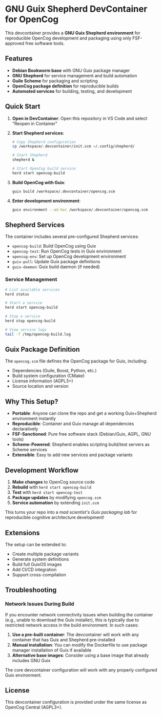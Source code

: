 # GNU Guix Shepherd DevContainer for OpenCog

This devcontainer provides a **GNU Guix Shepherd environment** for reproducible OpenCog development and packaging using only FSF-approved free software tools.

## Features

- **Debian Bookworm base** with GNU Guix package manager
- **GNU Shepherd** for service management and build automation
- **Guile Scheme** for packaging and scripting
- **OpenCog package definition** for reproducible builds
- **Automated services** for building, testing, and development

## Quick Start

1. **Open in DevContainer**: Open this repository in VS Code and select "Reopen in Container"

2. **Start Shepherd services**:
   ```bash
   # Copy Shepherd configuration
   cp /workspace/.devcontainer/init.scm ~/.config/shepherd/
   
   # Start Shepherd
   shepherd &
   
   # Start OpenCog build service
   herd start opencog-build
   ```

3. **Build OpenCog with Guix**:
   ```bash
   guix build /workspace/.devcontainer/opencog.scm
   ```

4. **Enter development environment**:
   ```bash
   guix environment --ad-hoc /workspace/.devcontainer/opencog.scm
   ```

## Shepherd Services

The container includes several pre-configured Shepherd services:

- `opencog-build`: Build OpenCog using Guix
- `opencog-test`: Run OpenCog tests in Guix environment  
- `opencog-env`: Set up OpenCog development environment
- `guix-pull`: Update Guix package definitions
- `guix-daemon`: Guix build daemon (if needed)

### Service Management

```bash
# List available services
herd status

# Start a service
herd start opencog-build

# Stop a service  
herd stop opencog-build

# View service logs
tail -f /tmp/opencog-build.log
```

## Guix Package Definition

The `opencog.scm` file defines the OpenCog package for Guix, including:

- Dependencies (Guile, Boost, Python, etc.)
- Build system configuration (CMake)
- License information (AGPL3+)
- Source location and version

## Why This Setup?

- **Portable**: Anyone can clone the repo and get a working Guix+Shepherd environment instantly
- **Reproducible**: Container and Guix manage all dependencies declaratively  
- **FSF-Sanctioned**: Pure free software stack (Debian/Guix, AGPL, GNU tools)
- **Scheme-Powered**: Shepherd enables scripting build/test servers as Scheme services
- **Extensible**: Easy to add new services and package variants

## Development Workflow

1. **Make changes** to OpenCog source code
2. **Rebuild** with `herd start opencog-build` 
3. **Test** with `herd start opencog-test`
4. **Package updates** by modifying `opencog.scm`
5. **Service automation** by extending `init.scm`

This turns your repo into a *mad scientist's Guix packaging lab* for reproducible cognitive architecture development!

## Extensions

The setup can be extended to:
- Create multiple package variants
- Generate system definitions  
- Build full GuixOS images
- Add CI/CD integration
- Support cross-compilation

## Troubleshooting

### Network Issues During Build

If you encounter network connectivity issues when building the container (e.g., unable to download the Guix installer), this is typically due to restricted network access in the build environment. In such cases:

1. **Use a pre-built container**: The devcontainer will work with any container that has Guix and Shepherd pre-installed
2. **Manual installation**: You can modify the Dockerfile to use package manager installation of Guix if available
3. **Alternative base images**: Consider using a base image that already includes GNU Guix

The core devcontainer configuration will work with any properly configured Guix environment.

## License

This devcontainer configuration is provided under the same license as OpenCog Central (AGPL3+).